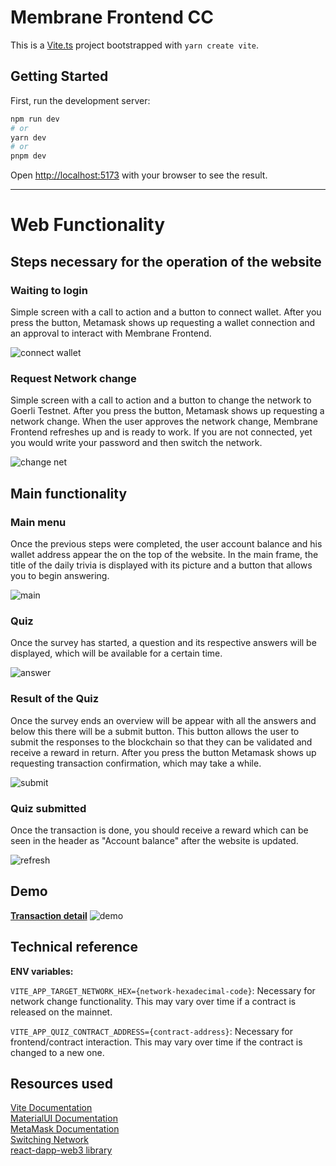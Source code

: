 # Membrane Frontend CC

This is a [Vite.ts](https://vitejs.dev) project bootstrapped with `yarn create vite`.

## Getting Started

First, run the development server:

```bash
npm run dev
# or
yarn dev
# or
pnpm dev
```

Open [http://localhost:5173](http://localhost:5173) with your browser to see the result.

<hr>

# Web Functionality

## Steps necessary for the operation of the website

### Waiting to login

Simple screen with a call to action and a button to connect wallet. After you press the button, Metamask shows up requesting a wallet connection and an approval to interact with Membrane Frontend.

![connect wallet](https://github.com/AlanWendorff/membrane-frontend-cc/assets/62715512/d86da530-b75f-44bc-9bb9-13ba7cafc85f)

### Request Network change

Simple screen with a call to action and a button to change the network to Goerli Testnet. After you press the button, Metamask shows up requesting a network change.
When the user approves the network change, Membrane Frontend refreshes up and is ready to work.
If you are not connected, yet you would write your password and then switch the network.

![change net](https://github.com/AlanWendorff/membrane-frontend-cc/assets/62715512/d5033a7c-c182-43e4-83f6-59af60917b17)

## Main functionality

### Main menu

Once the previous steps were completed, the user account balance and his wallet address appear the on the top of the website.
In the main frame, the title of the daily trivia is displayed with its picture and a button
that allows you to begin answering.

![main](https://github.com/AlanWendorff/membrane-frontend-cc/assets/62715512/abb20023-44ac-447f-bb1f-0041e1c8ea3c)

### Quiz

Once the survey has started, a question and its respective answers will be displayed, which will be available for a certain time.

![answer](https://github.com/AlanWendorff/membrane-frontend-cc/assets/62715512/aa0f8f26-8fea-49c5-845e-b806cee69933)

### Result of the Quiz

Once the survey ends an overview will be appear with all the answers and below this there will be a submit button.
This button allows the user to submit the responses to the blockchain so that they can be validated and receive a reward in return.
After you press the button Metamask shows up requesting transaction confirmation, which may take a while.

![submit](https://github.com/AlanWendorff/membrane-frontend-cc/assets/62715512/27a01d1d-1da6-4879-b87f-3f37a9631243)

### Quiz submitted

Once the transaction is done, you should receive a reward which can be seen in the header as "Account balance" after the website is updated.

![refresh](https://github.com/AlanWendorff/membrane-frontend-cc/assets/62715512/bf42cc7c-0b65-4d84-877a-1ac6940c72d4)

## Demo

<b><a href="https://goerli.etherscan.io/tx/0x3905d537c6769d59fe97763940bd91217f8cc9218263e9cd45fe86775fe9a943">Transaction detail</a></b>
![demo](https://github.com/AlanWendorff/membrane-frontend-cc/assets/62715512/e353aa90-b7aa-49d2-b23c-ca37bb12f6b6)

## Technical reference

<b>ENV variables:</b>

`VITE_APP_TARGET_NETWORK_HEX={network-hexadecimal-code}`: Necessary for network change functionality.
This may vary over time if a contract is released on the mainnet.

`VITE_APP_QUIZ_CONTRACT_ADDRESS={contract-address}`: Necessary for frontend/contract interaction.
This may vary over time if the contract is changed to a new one.

## Resources used

<a href="https://vitejs.dev/guide/">Vite Documentation</a></br>
<a href="https://mui.com/material-ui/getting-started/">MaterialUI Documentation</a></br>
<a href="https://docs.metamask.io/">MetaMask Documentation</a></br>
<a href="https://soliditytips.com/articles/detect-switch-chain-metamask/">Switching Network</a></br>
<a href="https://github.com/R4k4210/react-dapp-web3">react-dapp-web3 library</a></br>
